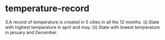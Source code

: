 # temperature-record
3.A record of temperature is created in 5 cities in all the 12 months. (i).State with highest temperature in april and may. (ii).State with lowest temperature in january and December.
